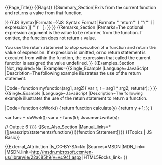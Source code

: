 {{Page_Title}}
{{Flags}}
{{Summary_Section|Exits from the current function and returns a value from that function.

}}
{{JS_Syntax|Formats={{JS_Syntax_Format
|Format= '''return''' [ '''(''' ][ expression ][ ''')''' ]; }}
}}
{{Remarks_Section
|Remarks=The optional expression argument is the value to be returned from the function. If omitted, the function does not return a value.

You use the return statement to stop execution of a function and return the value of expression. If expression is omitted, or no return statement is executed from within the function, the expression that called the current function is assigned the value undefined.
}}
{{Examples_Section
|Not_required=No
|Examples={{Single_Example
|Language=JavaScript
|Description=The following example illustrates the use of the return statement.

|Code= function myfunction(arg1, arg2){
    var r;
    r = arg1 * arg2;
    return(r);
 }
}}{{Single_Example
|Language=JavaScript
|Description=The following example illustrates the use of the return statement to return a function.

|Code= function doWork() {
     return function calculate(y) { return y + 1; };
 }
 
 var func = doWork();
 var x = func(5);
 document.write(x);
 
 // Output: 6
}}}}
{{See_Also_Section
|Manual_links=* [[javascript/statements/function{{!}}function Statement]]
}}
{{Topics | JS Basic}}

{{External_Attribution
|Is_CC-BY-SA=No
|Sources=MSDN
|MDN_link=
|MSDN_link=http://msdn.microsoft.com/en-us/library/ie/22a685h9(v=vs.94).aspx
|HTML5Rocks_link=
}}